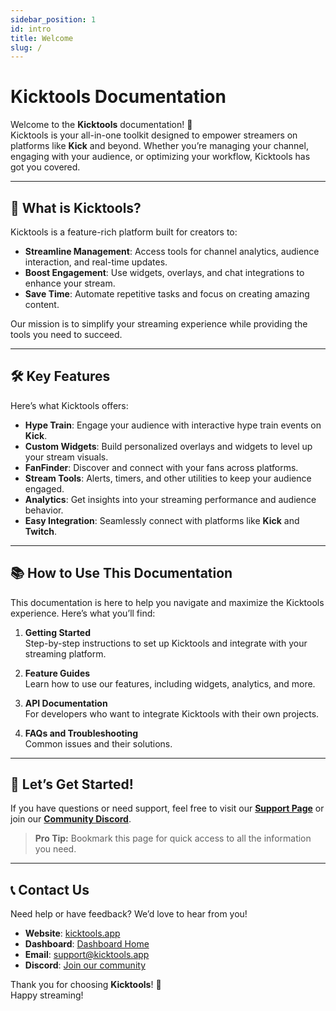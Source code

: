 ```yaml
---
sidebar_position: 1
id: intro
title: Welcome
slug: /
---
```


# Kicktools Documentation

Welcome to the **Kicktools** documentation! 🚀  
Kicktools is your all-in-one toolkit designed to empower streamers on platforms like **Kick** and beyond. Whether you’re managing your channel, engaging with your audience, or optimizing your workflow, Kicktools has got you covered.

---

## 🎯 What is Kicktools?

Kicktools is a feature-rich platform built for creators to:
- **Streamline Management**: Access tools for channel analytics, audience interaction, and real-time updates.
- **Boost Engagement**: Use widgets, overlays, and chat integrations to enhance your stream.
- **Save Time**: Automate repetitive tasks and focus on creating amazing content.

Our mission is to simplify your streaming experience while providing the tools you need to succeed.

---

## 🛠️ Key Features

Here’s what Kicktools offers:

- **Hype Train**: Engage your audience with interactive hype train events on **Kick**.
- **Custom Widgets**: Build personalized overlays and widgets to level up your stream visuals.
- **FanFinder**: Discover and connect with your fans across platforms.
- **Stream Tools**: Alerts, timers, and other utilities to keep your audience engaged.
- **Analytics**: Get insights into your streaming performance and audience behavior.
- **Easy Integration**: Seamlessly connect with platforms like **Kick** and **Twitch**.

---

## 📚 How to Use This Documentation

This documentation is here to help you navigate and maximize the Kicktools experience. Here’s what you’ll find:

1. **Getting Started**  
   Step-by-step instructions to set up Kicktools and integrate with your streaming platform.

2. **Feature Guides**  
   Learn how to use our features, including widgets, analytics, and more.

3. **API Documentation**  
   For developers who want to integrate Kicktools with their own projects.

4. **FAQs and Troubleshooting**  
   Common issues and their solutions.

---

## 🚀 Let’s Get Started!

If you have questions or need support, feel free to visit our **[Support Page](https://kicktools.app/support)** or join our **[Community Discord](https://kicktools.app/discord)**.

> **Pro Tip:** Bookmark this page for quick access to all the information you need.

---

## 📞 Contact Us

Need help or have feedback? We’d love to hear from you!

- **Website**: [kicktools.app](https://kicktools.app)
- **Dashboard**: [Dashboard Home](https://dashboard.kicktools.app)  
- **Email**: [support@kicktools.app](mailto:support@kicktools.app)  
- **Discord**: [Join our community](https://kicktools.app/discord)  

Thank you for choosing **Kicktools**! 🎉  
Happy streaming!  
